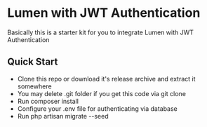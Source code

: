 # Lumen with JWT Authentication

Basically this is a starter kit for you to integrate Lumen with JWT Authentication

## Quick Start

- Clone this repo or download it's release archive and extract it somewhere
- You may delete .git folder if you get this code via git clone
- Run composer install
- Configure your .env file for authenticating via database
- Run php artisan migrate --seed





